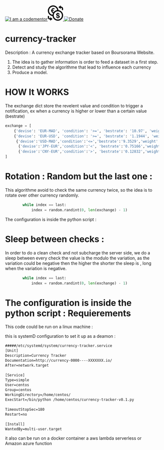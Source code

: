 
<a href="http://bitly.com/2grT54q"><img src="https://cdn.codementor.io/badges/i_am_a_codementor_dark.svg" alt="I am a codementor" style="max-width:100%"/></a><a href="http://bitly.com/2grT54q"><img src="Currency_Exchange.svg" height="50"> 
 [![Donate](https://www.paypalobjects.com/en_US/i/btn/btn_donateCC_LG.gif)](https://www.paypal.me/HAAW)

# currency-tracker

Description : A currency exchange tracker based on Boursorama Website. 
1) The idea is to gather information is order to feed a dataset in a first step.
2) Detect and study the algorithme that lead to influence each currency
3) Produce a model.

HOW It WORKS
================
The exchange dict store the revelent value and condition to trigger a notification, ex when a currency is higher or lower than a certain value (bestrate)
```python
exchange = [
    {'devise': 'EUR-MAD', 'condition': '>=', 'bestrate': '10.97', 'weight': 0},
    {'devise': 'EUR-USD', 'condition': '>=', 'bestrate': '1.1944', 'weight': 0},
     {'devise':'USD-MAD','condition':'<=','bestrate':'9.3529','weight':0},
      {'devise':'JPY-EUR','condition':'<', 'bestrate':'0.75166','weight':0},
      {'devise':'CNY-EUR','condition':'>', 'bestrate':'0.12832','weight':0}
]
```

Rotation : Random but the last one :
====================================
This algorithme avoid to check the same currency twice, so the idea is to rotate over other currency randomly.
```python
        while index == last:
            index = random.randint(0, len(exchange) - 1)
```

The configuration is inside the python script : 

Sleep between checks :
====================================
In order to do a clean check and not subcharge the server side, we do a sleep between every check the value is the modulo the variation, as the variation could be negative then the higher the shorter the sleep is , long when the variation is negative. 
```python
        while index == last:
            index = random.randint(0, len(exchange) - 1)
```

The configuration is inside the python script : 
Requierements
================
This code could be run on a linux machine : 

this is systemD configuration to set it up as a deamon :
```
#####/etc/systemd/system/currency-tracker.service 
[Unit]
Description=Currency Tracker
Documentation=http://currency-0000----XXXXXXX.io/
After=network.target

[Service]
Type=simple
User=centos
Group=centos
WorkingDirectory=/home/centos/
ExecStart=/bin/python /home/centos/currency-tracker-v0.1.py

TimeoutStopSec=180
Restart=no

[Install]
WantedBy=multi-user.target
```
it also can be run on a docker container a aws lambda serverless or Amazon azure function

